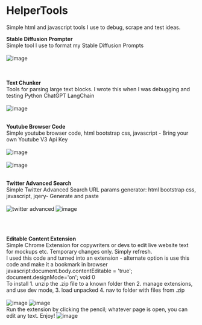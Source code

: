 # HelperTools
Simple html and javascript tools I use to debug, scrape and test ideas.

<b>Stable Diffusion Prompter </b>
<br>
Simple tool I use to format my Stable Diffusion Prompts
<br><br>
![image](https://user-images.githubusercontent.com/23158340/235324668-3853df9f-8425-4206-b6d9-40f57c4ac495.png)
<br><br><br>

<b>Text Chunker</b> 
<br>
Tools for parsing large text blocks. 
I wrote this when I was debugging and testing Python ChatGPT LangChain
<br><br>
![image](https://user-images.githubusercontent.com/23158340/235324787-910490f4-b57a-4b64-afba-9e9af80f463b.png)
<br><br>

<b>Youtube Browser Code</b>
<br>
Simple youtube browser code, html bootstrap css, javascript - Bring your own Youtube V3 Api Key
<br><br>
![image](https://user-images.githubusercontent.com/23158340/235550270-40e68d04-026b-48ce-85ac-270786a4cb47.png)
<br><br>
![image](https://user-images.githubusercontent.com/23158340/235550393-5f701851-a349-4780-9e6d-5e3b68b7f72f.png)
<br><br>

<b>Twitter Advanced Search</b>
<br>
Simple Twitter Advanced Search URL params generator: html bootstrap css, javascript, jqery- Generate and paste
<br><br>
![twitter advanced](https://user-images.githubusercontent.com/23158340/236062523-e7e7ccb5-6c1d-46fd-b0ac-4351119bd3a8.JPG)
![image](https://user-images.githubusercontent.com/23158340/236366363-5e30cfa0-8b9b-4e11-802d-f424ba3c3185.png)

<br><br>

<b>Editable Content Extension</b>
<br>
Simple Chrome Extension for copywriters or devs to edit live website text for mockups etc. Temporary changes only. Simply refresh.
<br>
I used this code and turned into an extension - alternate option is use this code and make it a bookmark in browser
javascript:document.body.contentEditable = 'true'; document.designMode='on'; void 0
<br>
To install 1. unzip the .zip file to a known folder then 2. manage extensions, and use dev mode, 3. load unpacked 4. nav to folder with files from .zip
<br><br>
![image](https://github.com/rudybanks/HelperTools/assets/23158340/bc45fc1f-d72d-4097-af21-c15b5b288e1f)
![image](https://github.com/rudybanks/HelperTools/assets/23158340/5d5d20da-7b56-404a-b712-caa835c67185)
<br>
Run the extension by clicking the pencil; whatever page is open, you can edit any text. Enjoy!
![image](https://github.com/rudybanks/HelperTools/assets/23158340/baf5b7fa-cc14-4f5e-bd10-b78a8e3baba8)


